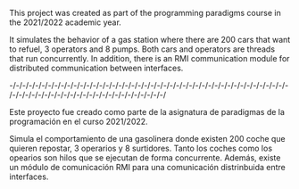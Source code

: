 This project was created as part of the programming paradigms course in the 2021/2022 academic year.

It simulates the behavior of a gas station where there are 200 cars that want to refuel, 3 operators and 8 pumps. 
Both cars and operators are threads that run concurrently. 
In addition, there is an RMI communication module for distributed communication between interfaces.

-/-/-/-/-/-/-/-/-/-/-/-/-/-/-/-/-/-/-/-/-/-/-/-/-/-/-/-/-/-/-/-/-/-/-/-/-/-/-/-/-/-/-/-/-/-/-/-/-/-/-/-/-/-/-/-/-/-/-/-/-/-/-/-/-/-/-/-/

Este proyecto fue creado como parte de la asignatura de paradigmas de la programación en el curso 2021/2022.

Simula el comportamiento de una gasolinera donde existen 200 coche que quieren repostar, 3 operarios y 8 surtidores. 
Tanto los coches como los opearios son hilos que se ejecutan de forma concurrente. 
Además, existe un módulo de comunicación RMI para una comunicación distrinbuida entre interfaces.
